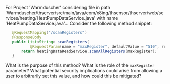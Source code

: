 For Project 'Warmduscher' considering file in path 'Warmduscher/thserver/src/main/java/com/x8ing/thsensor/thserver/web/services/heating/HeatPumpDataService.java' with name 'HeatPumpDataService.java'... 
Consider the following method snippet:

```java
   @RequestMapping("/scanRegisters")
   @ResponseBody
   public List<String> scanRegisters(
           @RequestParam(name = "maxRegister", defaultValue = "510", required = false) int maxRegister) {
       return heatingDataReadService.scanAllRegisters(maxRegister);
   }
```

What is the purpose of this method?  What is the role of the `maxRegister` parameter? What potential security implications could arise from allowing a user to arbitrarily set this value, and how could this be mitigated?